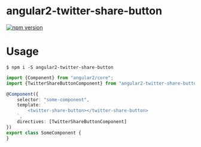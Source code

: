 # angular2-twitter-share-button

[![npm version](https://badge.fury.io/js/angular2-twitter-share-button.svg)](https://badge.fury.io/js/angular2-twitter-share-button)

# Usage

```
$ npm i -S angular2-twitter-share-button
```

```ts
import {Component} from "angular2/core";
import {TwitterShareButtonComponent} from "angular2-twitter-share-button";

@Component({
    selector: "some-component",
    template: `
        <twitter-share-button></twitter-share-button>
    `,
    directives: [TwitterShareButtonComponent]
})
export class SomeComponent {
}
```